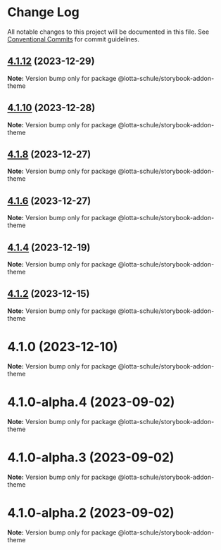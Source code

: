 # Change Log

All notable changes to this project will be documented in this file.
See [Conventional Commits](https://conventionalcommits.org) for commit guidelines.

## [4.1.12](https://github.com/lotta-schule/web/compare/v4.1.10...v4.1.12) (2023-12-29)

**Note:** Version bump only for package @lotta-schule/storybook-addon-theme

## [4.1.10](https://github.com/lotta-schule/web/compare/v4.1.8...v4.1.10) (2023-12-28)

**Note:** Version bump only for package @lotta-schule/storybook-addon-theme

## [4.1.8](https://github.com/lotta-schule/web/compare/v4.1.7...v4.1.8) (2023-12-27)

**Note:** Version bump only for package @lotta-schule/storybook-addon-theme

## [4.1.6](https://github.com/lotta-schule/web/compare/v4.1.4...v4.1.6) (2023-12-27)

**Note:** Version bump only for package @lotta-schule/storybook-addon-theme

## [4.1.4](https://github.com/lotta-schule/web/compare/v4.1.2...v4.1.4) (2023-12-19)

**Note:** Version bump only for package @lotta-schule/storybook-addon-theme

## [4.1.2](https://github.com/lotta-schule/web/compare/v4.1.1...v4.1.2) (2023-12-15)

**Note:** Version bump only for package @lotta-schule/storybook-addon-theme

# 4.1.0 (2023-12-10)

**Note:** Version bump only for package @lotta-schule/storybook-addon-theme

# 4.1.0-alpha.4 (2023-09-02)

**Note:** Version bump only for package @lotta-schule/storybook-addon-theme

# 4.1.0-alpha.3 (2023-09-02)

**Note:** Version bump only for package @lotta-schule/storybook-addon-theme

# 4.1.0-alpha.2 (2023-09-02)

**Note:** Version bump only for package @lotta-schule/storybook-addon-theme
